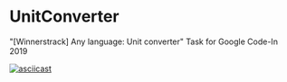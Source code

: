 # UnitConverter
"[Winnerstrack] Any language: Unit converter" Task for Google Code-In 2019

[![asciicast](https://asciinema.org/a/yCLk36jCeWR2VIXsBXCcTR1WZ.svg)](https://asciinema.org/a/yCLk36jCeWR2VIXsBXCcTR1WZ)
